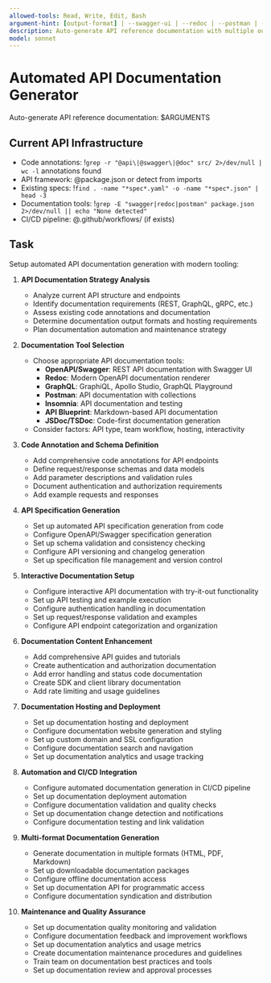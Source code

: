 ```yaml
---
allowed-tools: Read, Write, Edit, Bash
argument-hint: [output-format] | --swagger-ui | --redoc | --postman | --insomnia | --multi-format
description: Auto-generate API reference documentation with multiple output formats and automated deployment
model: sonnet
---
```


# Automated API Documentation Generator

Auto-generate API reference documentation: $ARGUMENTS

## Current API Infrastructure

- Code annotations: !`grep -r "@api\|@swagger\|@doc" src/ 2>/dev/null | wc -l` annotations found
- API framework: @package.json or detect from imports
- Existing specs: !`find . -name "*spec*.yaml" -o -name "*spec*.json" | head -3`
- Documentation tools: !`grep -E "swagger|redoc|postman" package.json 2>/dev/null || echo "None detected"`
- CI/CD pipeline: @.github/workflows/ (if exists)

## Task

Setup automated API documentation generation with modern tooling:

1. **API Documentation Strategy Analysis**
   - Analyze current API structure and endpoints
   - Identify documentation requirements (REST, GraphQL, gRPC, etc.)
   - Assess existing code annotations and documentation
   - Determine documentation output formats and hosting requirements
   - Plan documentation automation and maintenance strategy

2. **Documentation Tool Selection**
   - Choose appropriate API documentation tools:
     - **OpenAPI/Swagger**: REST API documentation with Swagger UI
     - **Redoc**: Modern OpenAPI documentation renderer
     - **GraphQL**: GraphiQL, Apollo Studio, GraphQL Playground
     - **Postman**: API documentation with collections
     - **Insomnia**: API documentation and testing
     - **API Blueprint**: Markdown-based API documentation
     - **JSDoc/TSDoc**: Code-first documentation generation
   - Consider factors: API type, team workflow, hosting, interactivity

3. **Code Annotation and Schema Definition**
   - Add comprehensive code annotations for API endpoints
   - Define request/response schemas and data models
   - Add parameter descriptions and validation rules
   - Document authentication and authorization requirements
   - Add example requests and responses

4. **API Specification Generation**
   - Set up automated API specification generation from code
   - Configure OpenAPI/Swagger specification generation
   - Set up schema validation and consistency checking
   - Configure API versioning and changelog generation
   - Set up specification file management and version control

5. **Interactive Documentation Setup**
   - Configure interactive API documentation with try-it-out functionality
   - Set up API testing and example execution
   - Configure authentication handling in documentation
   - Set up request/response validation and examples
   - Configure API endpoint categorization and organization

6. **Documentation Content Enhancement**
   - Add comprehensive API guides and tutorials
   - Create authentication and authorization documentation
   - Add error handling and status code documentation
   - Create SDK and client library documentation
   - Add rate limiting and usage guidelines

7. **Documentation Hosting and Deployment**
   - Set up documentation hosting and deployment
   - Configure documentation website generation and styling
   - Set up custom domain and SSL configuration
   - Configure documentation search and navigation
   - Set up documentation analytics and usage tracking

8. **Automation and CI/CD Integration**
   - Configure automated documentation generation in CI/CD pipeline
   - Set up documentation deployment automation
   - Configure documentation validation and quality checks
   - Set up documentation change detection and notifications
   - Configure documentation testing and link validation

9. **Multi-format Documentation Generation**
   - Generate documentation in multiple formats (HTML, PDF, Markdown)
   - Set up downloadable documentation packages
   - Configure offline documentation access
   - Set up documentation API for programmatic access
   - Configure documentation syndication and distribution

10. **Maintenance and Quality Assurance**
    - Set up documentation quality monitoring and validation
    - Configure documentation feedback and improvement workflows
    - Set up documentation analytics and usage metrics
    - Create documentation maintenance procedures and guidelines
    - Train team on documentation best practices and tools
    - Set up documentation review and approval processes